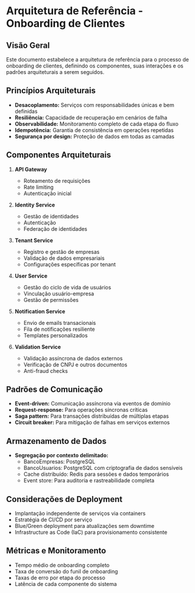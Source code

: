 # Arquitetura de Referência - Onboarding de Clientes

## Visão Geral
Este documento estabelece a arquitetura de referência para o processo de onboarding de clientes, definindo os componentes, suas interações e os padrões arquiteturais a serem seguidos.

## Princípios Arquiteturais
- **Desacoplamento:** Serviços com responsabilidades únicas e bem definidas
- **Resiliência:** Capacidade de recuperação em cenários de falha
- **Observabilidade:** Monitoramento completo de cada etapa do fluxo
- **Idempotência:** Garantia de consistência em operações repetidas
- **Segurança por design:** Proteção de dados em todas as camadas

## Componentes Arquiteturais
1. **API Gateway**
   - Roteamento de requisições
   - Rate limiting
   - Autenticação inicial

2. **Identity Service**
   - Gestão de identidades
   - Autenticação
   - Federação de identidades

3. **Tenant Service**
   - Registro e gestão de empresas
   - Validação de dados empresariais
   - Configurações específicas por tenant

4. **User Service**
   - Gestão do ciclo de vida de usuários
   - Vinculação usuário-empresa
   - Gestão de permissões

5. **Notification Service**
   - Envio de emails transacionais
   - Fila de notificações resiliente
   - Templates personalizados

6. **Validation Service**
   - Validação assíncrona de dados externos
   - Verificação de CNPJ e outros documentos
   - Anti-fraud checks

## Padrões de Comunicação
- **Event-driven:** Comunicação assíncrona via eventos de domínio
- **Request-response:** Para operações síncronas críticas
- **Saga pattern:** Para transações distribuídas de múltiplas etapas
- **Circuit breaker:** Para mitigação de falhas em serviços externos

## Armazenamento de Dados
- **Segregação por contexto delimitado:**
  - BancoEmpresas: PostgreSQL
  - BancoUsuarios: PostgreSQL com criptografia de dados sensíveis
  - Cache distribuído: Redis para sessões e dados temporários
  - Event store: Para auditoria e rastreabilidade completa

## Considerações de Deployment
- Implantação independente de serviços via containers
- Estratégia de CI/CD por serviço
- Blue/Green deployment para atualizações sem downtime
- Infrastructure as Code (IaC) para provisionamento consistente

## Métricas e Monitoramento
- Tempo médio de onboarding completo
- Taxa de conversão do funil de onboarding
- Taxas de erro por etapa do processo
- Latência de cada componente do sistema